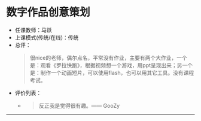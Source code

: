 # 数字作品创意策划

- 任课教师：马跃
- 上课模式(传统/在线)：传统
- 总评：
  > 很nice的老师，偶尔点名，平常没有作业，主要有两个大作业，一个是：观看《罗拉快跑》，根据视频想一个游戏，用ppt呈现出来；另一个是：制作一个动画短片，可以使用flash，也可以用其它工具。没有课程考试。
- 评价列表：
  - > 反正我是觉得很有趣。—— GooZy

---